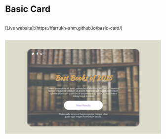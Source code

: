 # Basic Card
<br>
[Live website]:(https://farrukh-ahm.github.io/basic-card/)
<br><br>

![View](./assets/images/first-view.JPG)
